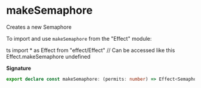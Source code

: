 # makeSemaphore

Creates a new Semaphore

To import and use `makeSemaphore` from the "Effect" module:

ts
import \* as Effect from "effect/Effect"
// Can be accessed like this
Effect.makeSemaphore
undefined

**Signature**

```ts
export declare const makeSemaphore: (permits: number) => Effect<Semaphore>
```
